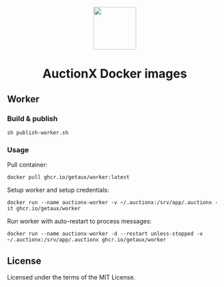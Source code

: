 <p align="center">
    <img width="100" src="https://user-images.githubusercontent.com/1866496/173375782-cf5bcb4e-8e7d-4e0f-984f-fef5202362a0.png"/>
</p>

<h1 align="center">AuctionX Docker images</h1>

## Worker

### Build & publish

```
sh publish-worker.sh
```

### Usage

Pull container:

```
docker pull ghcr.io/getaux/worker:latest
```

Setup worker and setup credentials:

```
docker run --name auctionx-worker -v ~/.auctionx:/srv/app/.auctionx -it ghcr.io/getaux/worker
```

Run worker with auto-restart to process messages:

```
docker run --name auctionx-worker -d --restart unless-stopped -v ~/.auctionx:/srv/app/.auctionx ghcr.io/getaux/worker
```

## License

Licensed under the terms of the MIT License.